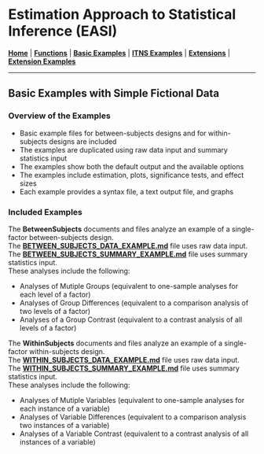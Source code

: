 # Estimation Approach to Statistical Inference (EASI)

[**Home**](https://github.com/cwendorf/EASI/) | 
[**Functions**](https://github.com/cwendorf/EASI/tree/master/A-Functions) | 
[**Basic Examples**](https://github.com/cwendorf/EASI/tree/master/B-BasicExamples) | 
[**ITNS Examples**](https://github.com/cwendorf/EASI/tree/master/C-ITNSExamples) | 
[**Extensions**](https://github.com/cwendorf/EASI/tree/master/D-Extensions) | 
[**Extension Examples**](https://github.com/cwendorf/EASI/tree/master/E-ExtensionExamples) 

---

## Basic Examples with Simple Fictional Data

### Overview of the Examples

- Basic example files for between-subjects designs and for within-subjects designs are included
- The examples are duplicated using raw data input and summary statistics input
- The examples show both the default output and the available options
- The examples include estimation, plots, significance tests, and effect sizes
- Each example provides a syntax file, a text output file, and graphs

### Included Examples

The **BetweenSubjects** documents and files analyze an example of a single-factor between-subjects design.  
The [**BETWEEN_SUBJECTS_DATA_EXAMPLE.md**](./BETWEEN_SUBJECTS_DATA_EXAMPLE.md) file uses raw data input.  
The [**BETWEEN_SUBJECTS_SUMMARY_EXAMPLE.md**](./BETWEEN_SUBJECTS_SUMMARY_EXAMPLE.md) file uses summary statistics input.  
These analyses include the following:

- Analyses of Mutiple Groups (equivalent to one-sample analyses for each level of a factor)
- Analyses of Group Differences (equivalent to a comparison analysis of two levels of a factor)
- Analyses of a Group Contrast (equivalent to a contrast analysis of all levels of a factor)

The **WithinSubjects** documents and files analyze an example of a single-factor within-subjects design.  
The [**WITHIN_SUBJECTS_DATA_EXAMPLE.md**](./WITHIN_SUBJECTS_DATA_EXAMPLE.md) file uses raw data input.  
The [**WITHIN_SUBJECTS_SUMMARY_EXAMPLE.md**](./WITHIN_SUBJECTS_SUMMARY_EXAMPLE.md) file uses summary statistics input.  
These analyses include the following:

- Analyses of Mutiple Variables (equivalent to one-sample analyses for each instance of a variable)
- Analyses of Variable Differences (equivalent to a comparison analysis two instances of a variable)
- Analyses of a Variable Contrast (equivalent to a contrast analysis of all instances of a variable)
